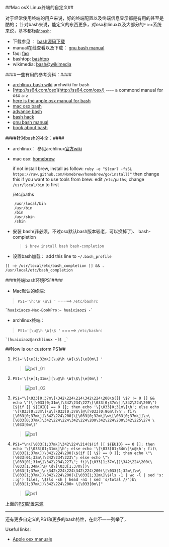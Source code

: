 ##Mac osX Linux终端的自定义##

对于经常使用终端的用户来说，好的终端配置以及终端信息显示都是有用的甚至是酷的；
针对bash来说，能定义的东西更多，对osx和linux以及大部分的`*inx`系统来说，基本都标配[`bash`](http://gnu.april.org/software/bash/); 

* 下载参见 ： [bash源码下载](http://ftp.gnu.org/gnu/bash/)
* manual在线查看以及下载： [ gnu bash manual](http://gnu.april.org/software/bash/manual/)
* faq: [faq](ftp://ftp.cwru.edu/pub/bash/FAQ)
* bashtop: [bashtop](http://tiswww.case.edu/php/chet/bash/bashtop.html)
* wikimedia: [bash@wikimedia](http://en.wikipedia.org/wiki/Bash)

####一些有用的参考资料：####

- [archlinux bash wiki](https://wiki.archlinux.org/index.php/Bash) archwiki for bash 
- [http://ss64.com/osx](http://ss64.com/osx/) ---- a commond  manual for osx `a-z`
- [here is the apple osx manual for bash](https://developer.apple.com/library/mac/documentation/Darwin/Reference/ManPages/man1/bash.1.html)
- [mac osx bash](http://oreilly.com/pub/a/mac/2004/02/24/bash.html)
- [advance bash](http://tldp.org/LDP/abs/html/)
- [bash hack](http://wiki.bash-hackers.org/doku.php)
- [gnu bash manual](https://www.gnu.org/software/bash/manual/bashref.html)
- [book about bash](http://www.aosabook.org/en/bash.html)


<!--more-->


####针对bash的补全：####

- archlinux： 参见archlinux[官方wiki](https://wiki.archlinux.org)
- mac osx: [homebrew](http://brew.sh/)

    if not install brew, install as follow: 
    ``ruby -e "$(curl -fsSL https://raw.github.com/Homebrew/homebrew/go/install)"``
    then change this if you want to use tools from brew: edit `/etc/paths`; change `/usr/local/bin` to first

    /etc/paths
```
    /usr/local/bin
    /usr/bin
    /bin
    /usr/sbin
    /sbin
```

* 安装 bash(非必须，不过osx默认bash版本较老，可以换掉了)、 bash-completion
    > ``$ brew install bash bash-completion``       
* 设置bash加载： 
    add this line to `~/.bash_profile`
```
[[ -e /usr/local/etc/bash_completion ]] && . /usr/local/etc/bash_completion
```

####终端bash环境PS1####
* Mac默认的终端:
>`PS1='\h:\W \u\$ '`  =====>  `/etc/bashrc`

    `huaixiaozs-Mac-BookPro:~ huaixiaoz$ -`

* archlinux终端：
>`PS1='[\u@\h \W]\$ '` =====> `/etc/bashrc`

    `[huaixiaoz@archlinux ~]$ _`


##Now is our custorm PS1##

1. `PS1='\[\e[1;32m\][\u@\h \W]\$\[\e[0m\] '`
    >![ps1 _01](http://huaixiaoz-uploads.stor.sinaapp.com/3746358481.png)

2. `PS1='\[\e[1;31m\][\u@\h \W]\$\[\e[0m\] '`
    >![ps1 _02](http://huaixiaoz-uploads.stor.sinaapp.com/3901079912.png)    
3.  `PS1="\[\033[0;37m\]\342\224\214\342\224\200\$([[ \$? != 0 ]] && echo \"[\[\033[0;31m\]\342\234\227\[\033[0;37m\]]\342\224\200\")[$(if [[ ${EUID} == 0 ]]; then echo '\[\033[0;31m\]\h'; else echo '\[\033[0;33m\]\u\[\033[0;37m\]@\[\033[0;96m\]\h'; fi)\[\033[0;37m\]]\342\224\200[\[\033[0;32m\]\w\[\033[0;37m\]]\n\[\033[0;37m\]\342\224\224\342\224\200\342\224\200\342\225\274 \[\033[0m\]"`
    > ![ps1](http://huaixiaoz-uploads.stor.sinaapp.com/3110898162.png)
4. `PS1="\n\[\033[1;37m\]\342\224\214($(if [[ ${EUID} == 0 ]]; then echo '\[\033[01;31m\]\h'; else echo '\[\033[01;34m\]\u@\h'; fi)\[\033[1;37m\])\342\224\200(\$(if [[ \$? == 0 ]]; then echo \"\[\033[01;32m\]\342\234\223\"; else echo \"\[\033[01;31m\]\342\234\227\"; fi)\[\033[1;37m\])\342\224\200(\[\033[1;34m\]\@ \d\[\033[1;37m\])\[\033[1;37m\]\n\342\224\224\342\224\200(\[\033[1;32m\]\w\[\033[1;37m\])\342\224\200(\[\033[1;32m\]\$(ls -1 | wc -l | sed 's: ::g') files, \$(ls -sh | head -n1 | sed 's/total //')b\[\033[1;37m\])\342\224\200> \[\033[0m\]"`
    >![ps1](http://huaixiaoz-uploads.stor.sinaapp.com/3751989405.png)

上面的[PS1配置来源](https://wiki.archlinux.org/index.php/System%27s_Color_Bash_Prompt)


----------


还有更多自定义的PS1和更多的bash特性，在此不一一列举了，

Useful links: 

- [Apple osx manuals](https://developer.apple.com/library/mac/documentation/Darwin/Reference/ManPages/)
